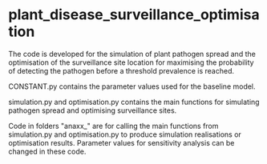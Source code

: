 # plant_disease_surveillance_optimisation
The code is developed for the simulation of plant pathogen spread and the optimisation of the surveillance site location for maximising the probability of detecting the pathogen before a threshold prevalence is reached.

CONSTANT.py contains the parameter values used for the baseline model.

simulation.py and optimisation.py contains the main functions for simulating pathogen spread and optimising surveillance sites.

Code in folders "anaxx_" are for calling the main functions from simulation.py and optimisation.py to produce simulation realisations or optimisation results. Parameter values for sensitivity analysis can be changed in these code.
